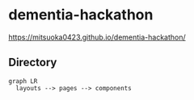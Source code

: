 # dementia-hackathon

https://mitsuoka0423.github.io/dementia-hackathon/


## Directory

```mermaid
graph LR
  layouts --> pages --> components
```